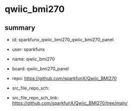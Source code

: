 # qwiic_bmi270
 
## summary 
* id: sparkfunx_qwiic_bmi270_qwiic_bmi270_panel
* user: sparkfunx
* name: qwiic_bmi270
* board: qwiic_bmi270_panel
* repo: https://github.com/sparkfunX/Qwiic_BMI270



* src_file_repo_sch: 
* src_file_repo_sch_link: https://github.com/sparkfunX/Qwiic_BMI270/tree/main/




